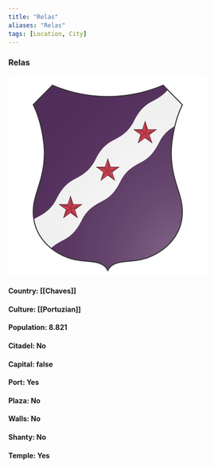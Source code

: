 ```yaml
---
title: "Relas"
aliases: "Relas"
tags: [Location, City]
---
```

### Relas
![](attachment/8830c481e735c9bcc9ee91319a847846.svg)

#### Country: [[Chaves]]

#### Culture: [[Portuzian]]

#### Population: 8.821

#### Citadel: No

#### Capital: false

#### Port: Yes

#### Plaza: No

#### Walls: No

#### Shanty: No

#### Temple: Yes

